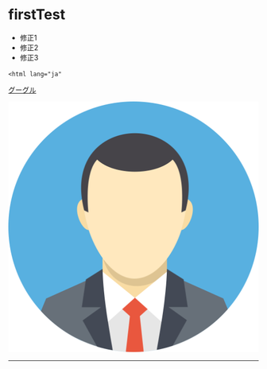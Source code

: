 # firstTest

* 修正1
* 修正2
* 修正3

`<html lang="ja"`

[グーグル](http://google.com)

![avatar](images/icon.png)

-----
